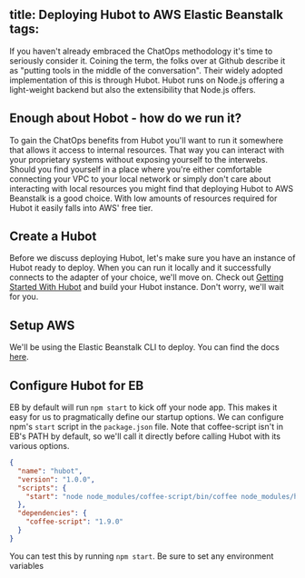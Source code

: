 title: Deploying Hubot to AWS Elastic Beanstalk
tags:
---

If you haven't already embraced the ChatOps methodology it's time to seriously consider it. Coining the term, the folks over at Github describe it as "putting tools in the middle of the conversation". Their widely adopted implementation of this is through Hubot. Hubot runs on Node.js offering a light-weight backend but also the extensibility that Node.js offers.

## Enough about Hobot - how do we run it?
To gain the ChatOps benefits from Hubot you'll want to run it somewhere that allows it access to internal resources. That way you can interact with your proprietary systems without exposing yourself to the interwebs. Should you find yourself in a place where you're either comfortable connecting your VPC to your local network or simply don't care about interacting with local resources you might find that deploying Hubot to AWS Beanstalk is a good choice. With low amounts of resources required for Hubot it easily falls into AWS' free tier.

## Create a Hubot
Before we discuss deploying Hubot, let's make sure you have an instance of Hubot ready to deploy. When you can run it locally and it successfully connects to the adapter of your choice, we'll move on. Check out [Getting Started With Hubot](https://hubot.github.com/docs/#getting-started-with-hubot) and build your Hubot instance. Don't worry, we'll wait for you.


## Setup AWS
We'll be using the Elastic Beanstalk CLI to deploy. You can find the docs [here](http://docs.aws.amazon.com/elasticbeanstalk/latest/dg/eb-cli3.html). 

## Configure Hubot for EB
EB by default will run `npm start` to kick off your node app. This makes it easy for us to pragmatically define our startup options. We can configure npm's `start` script in the `package.json` file. Note that coffee-script isn't in EB's PATH by default, so we'll call it directly before calling Hubot with its various options.
```json
{
  "name": "hubot",
  "version": "1.0.0",
  "scripts": {
    "start": "node node_modules/coffee-script/bin/coffee node_modules/hubot/bin/hubot --name hubot --adapter slack"
  },
  "dependencies": {
    "coffee-script": "1.9.0"
  }
}
```

You can test this by running `npm start`. Be sure to set any environment variables